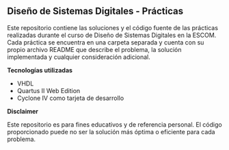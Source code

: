 ## Diseño de Sistemas Digitales - Prácticas

Este repositorio contiene las soluciones y el código fuente de las prácticas realizadas durante el curso de Diseño de Sistemas Digitales en la ESCOM. Cada práctica se encuentra en una carpeta separada y cuenta con su propio archivo README que describe el problema, la solución implementada y cualquier consideración adicional.

**Tecnologías utilizadas**

* VHDL
* Quartus II Web Edition
* Cyclone IV como tarjeta de desarrollo

**Disclaimer**

Este repositorio es para fines educativos y de referencia personal. El código proporcionado puede no ser la solución más óptima o eficiente para cada problema. 
